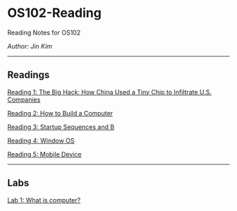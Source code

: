 # OS102-Reading
Reading Notes for OS102
  
*Author: Jin Kim*

---

## Readings


[Reading 1:  The Big Hack: How China Used a Tiny Chip to Infiltrate U.S. Companies](./Readings/Reading1.md)

[Reading 2: How to Build a Computer](./Readings/Reading2.md)

[Reading 3: Startup Sequences and B](./Readings/Reading3.md)

[Reading 4: Window OS](./Readings/Reading4.md)

[Reading 5: Mobile Device](./Readings/Reading5.md)

---

## Labs

[Lab 1: What is computer?](./Labs/Lab1.md)